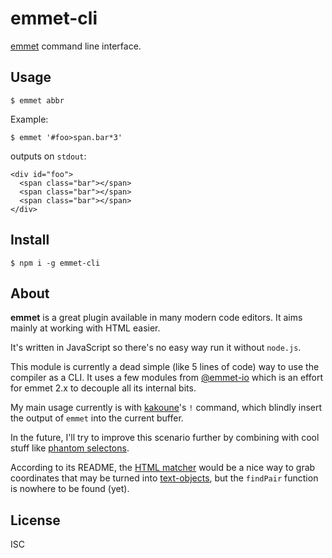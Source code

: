 # emmet-cli

[emmet](https://emmet.io/) command line interface.

## Usage

```
$ emmet abbr
```

Example:

```
$ emmet '#foo>span.bar*3'
```

outputs on `stdout`:

```
<div id="foo">
  <span class="bar"></span>
  <span class="bar"></span>
  <span class="bar"></span>
</div>

```

## Install

```
$ npm i -g emmet-cli
```

## About

**emmet** is a great plugin available in many modern code editors.
It aims mainly at working with HTML easier.

It's written in JavaScript so there's no easy way run it without `node.js`.

This module is currently a dead simple (like 5 lines of code) way to use the compiler
as a CLI. It uses a few modules from [@emmet-io](https://www.npmjs.com/~emmetio) which
is an effort for emmet 2.x to decouple all its internal bits.

My main usage currently is with [kakoune](http://kakoune.org)'s `!` command, which
blindly insert the output of `emmet` into the current buffer.

In the future, I'll try to improve this scenario further by combining with cool stuff
like [phantom selectons](https://github.com/occivink/kakoune-phantom-selection).

According to its README, the [HTML matcher](https://www.npmjs.com/package/@emmetio/html-matcher)
would be a nice way to grab coordinates that may be turned into [text-objects](https://github.com/Delapouite/kakoune-text-objects),
but the `findPair` function is nowhere to be found (yet).

## License

ISC
